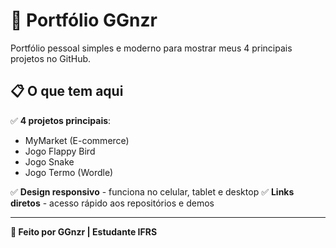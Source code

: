 # 🎯 Portfólio GGnzr

Portfólio pessoal simples e moderno para mostrar meus 4 principais projetos no GitHub.

## 📋 O que tem aqui

✅ **4 projetos principais**:
- MyMarket (E-commerce)
- Jogo Flappy Bird
- Jogo Snake  
- Jogo Termo (Wordle)

✅ **Design responsivo** - funciona no celular, tablet e desktop
✅ **Links diretos** - acesso rápido aos repositórios e demos

---

**🚀 Feito por GGnzr | Estudante IFRS**
